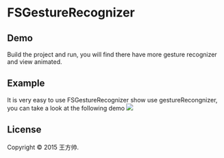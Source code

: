 FSGestureRecognizer
=============

## Demo

Build the project and run, you will find there have more gesture recognizer and view animated.

## Example
It is very easy to use FSGestureRecognizer show use gestureRecongnizer, you can take a look at the following demo
<img src = "http://7x2w39.com1.z0.glb.clouddn.com/FSGestureRecognizer.gif" />

## License
Copyright © 2015 王方帅.
